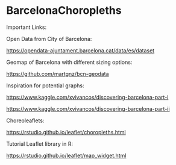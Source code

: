 # BarcelonaChoropleths

Important Links:

Open Data from City of Barcelona:

https://opendata-ajuntament.barcelona.cat/data/es/dataset

Geomap of Barcelona with different sizing options:

https://github.com/martgnz/bcn-geodata


Inspiration for potential graphs:

https://www.kaggle.com/xvivancos/discovering-barcelona-part-i

https://www.kaggle.com/xvivancos/discovering-barcelona-part-ii


Choreoleaflets:

https://rstudio.github.io/leaflet/choropleths.html

Tutorial Leaflet library in R:

https://rstudio.github.io/leaflet/map_widget.html

